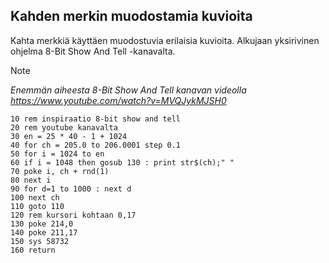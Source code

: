 ## Kahden merkin muodostamia kuvioita

Kahta merkkiä käyttäen muodostuvia erilaisia kuvioita. Alkujaan yksirivinen ohjelma 8-Bit Show And Tell -kanavalta.

> [!NOTE]
> _Enemmän aiheesta 8-Bit Show And Tell kanavan videolla https://www.youtube.com/watch?v=MVQJykMJSH0_


```
10 rem inspiraatio 8-bit show and tell
20 rem youtube kanavalta
30 en = 25 * 40 - 1 + 1024
40 for ch = 205.0 to 206.0001 step 0.1
50 for i = 1024 to en
60 if i = 1048 then gosub 130 : print str$(ch);" "
70 poke i, ch + rnd(1)
80 next i
90 for d=1 to 1000 : next d
100 next ch
110 goto 110
120 rem kursori kohtaan 0,17
130 poke 214,0
140 poke 211,17
150 sys 58732
160 return

```
